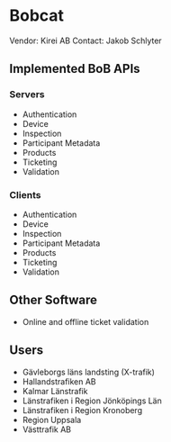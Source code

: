 # Bobcat

Vendor: Kirei AB
Contact: Jakob Schlyter

## Implemented BoB APIs

### Servers

- Authentication
- Device
- Inspection
- Participant Metadata
- Products
- Ticketing
- Validation

### Clients

- Authentication
- Device
- Inspection
- Participant Metadata
- Products
- Ticketing
- Validation

## Other Software

- Online and offline ticket validation


## Users

- Gävleborgs läns landsting (X-trafik)
- Hallandstrafiken AB
- Kalmar Länstrafik
- Länstrafiken i Region Jönköpings Län
- Länstrafiken i Region Kronoberg
- Region Uppsala
- Västtrafik AB
